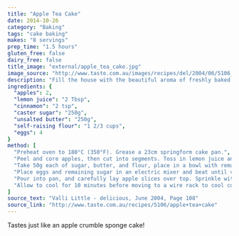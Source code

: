 ```yaml
---
title: "Apple Tea Cake"
date: 2014-10-26
category: "Baking"
tags: "cake baking"
makes: "8 servings"
prep_time: "1.5 hours"
gluten_free: false
dairy_free: false
title_image: "external/apple_tea_cake.jpg"
image_source: "http://www.taste.com.au/images/recipes/del/2004/06/5106_l.jpg"
description: "Fill the house with the beautiful aroma of freshly baked apple tea cake, then slice and enjoy!"
ingredients: {
  "apples": 2,
  "lemon juice": "2 Tbsp",
  "cinnamon": "2 tsp",
  "caster sugar": "250g",
  "unsalted butter": "250g",
  "self-raising flour": "1 2/3 cups",
  "eggs": 4
}
method: [
  "Preheat oven to 180°C (350°F). Grease a 23cm springform cake pan.",
  "Peel and core apples, then cut into segments. Toss in lemon juice and half the cinnamon, then set aside.",
  "Take 50g each of sugar, butter, and flour, place in a bowl with remaining cinnamon and rub together with your fingertips.",
  "Place eggs and remaining sugar in an electric mixer and beat until very light and fluffy. Melt remaining butter and pour into egg mixture. Sift in remaining flour, then fold in carefully until combined.",
  "Pour into pan, and carefully lay apple slices over top. Sprinkle with crumble mixture and bake for 50 minutes or until a skewer inserted into centre comes out clean.",
  "Allow to cool for 10 minutes before moving to a wire rack to cool completely."
]
source_text: "Valli Little - delicious, June 2004, Page 108"
source_link: "http://www.taste.com.au/recipes/5106/apple+tea+cake"
---
```

Tastes just like an apple crumble sponge cake!
